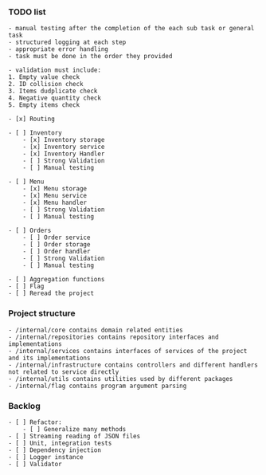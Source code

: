 ### TODO list
    - manual testing after the completion of the each sub task or general task 
    - structured logging at each step
    - appropriate error handling
    - task must be done in the order they provided 

    - validation must include: 
    1. Empty value check
    2. ID collision check 
    3. Items dudplicate check 
    4. Negative quantity check 
    5. Empty items check

    - [x] Routing
    
    - [ ] Inventory
        - [x] Inventory storage
        - [x] Inventory service 
        - [x] Inventory Handler 
        - [ ] Strong Validation
        - [ ] Manual testing

    - [ ] Menu 
        - [x] Menu storage
        - [x] Menu service
        - [x] Menu handler
        - [ ] Strong Validation
        - [ ] Manual testing

    - [ ] Orders
        - [ ] Order service
        - [ ] Order storage 
        - [ ] Order handler
        - [ ] Strong Validation
        - [ ] Manual testing

    - [ ] Aggregation functions
    - [ ] Flag
    - [ ] Reread the project



### Project structure
    - /internal/core contains domain related entities
    - /internal/repositories contains repository interfaces and implementations
    - /internal/services contains interfaces of services of the project and its implementations
    - /internal/infrastructure contains controllers and different handlers not related to service directly
    - /internal/utils contains utilities used by different packages
    - /internal/flag contains program argument parsing

### Backlog
    - [ ] Refactor:
        - [ ] Generalize many methods
    - [ ] Streaming reading of JSON files
    - [ ] Unit, integration tests
    - [ ] Dependency injection
    - [ ] Logger instance
    - [ ] Validator


